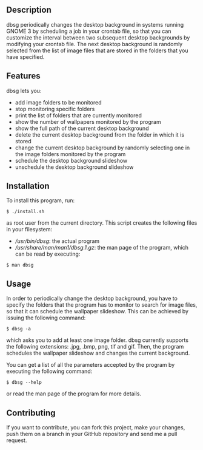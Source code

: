 ## Description

dbsg periodically changes the desktop background in systems
running GNOME 3 by scheduling a job in your crontab file, so
that you can customize the interval between two subsequent
desktop backgrounds by modifying your crontab file. The next
desktop background is randomly selected from the list of image
files that are stored in the folders that you have specified.

## Features

dbsg lets you:

* add image folders to be monitored
* stop monitoring specific folders
* print the list of folders that are currently monitored
* show the number of wallpapers monitored by the program
* show the full path of the current desktop background
* delete the current desktop background from the folder in which
it is stored
* change the current desktop background by randomly selecting one
in the image folders monitored by the program
* schedule the desktop background slideshow
* unschedule the desktop background slideshow

## Installation

To install this program, run:

    $ ./install.sh

as root user from the current directory. This script creates the
following files in your filesystem:

* */usr/bin/dbsg*: the actual program
* */usr/share/man/man1/dbsg.1.gz*: the man page of the program,
which can be read by executing:

```
$ man dbsg
```

## Usage

In order to periodically change the desktop background, you have
to specify the folders that the program has to monitor to search
for image files, so that it can schedule the wallpaper slideshow.
This can be achieved by issuing the following command:

    $ dbsg -a

which asks you to add at least one image folder.
dbsg currently supports the following extensions: .jpg, .bmp,
png, tif and gif. Then, the program schedules the wallpaper
slideshow and changes the current background.	

You can get a list of all the parameters accepted by the
program by executing the following command:

    $ dbsg --help

or read the man page of the program for more details.

## Contributing

If you want to contribute, you can fork this project, make
your changes, push them on a branch in your GitHub repository
and send me a pull request.
